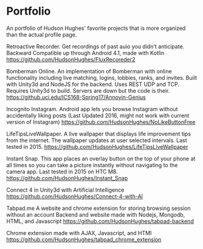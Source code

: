# Portfolio
An portfolio of Hudson Hughes' favorite projects that is more organized than the actual profile page.

Retroactive Recorder. Get recordings of past auio you didn't anticipate. Backward Compatible up through Android 4.1, made with Kotlin
https://github.com/HudsonHughes/FluxRecoreder2

Bomberman Online. An implementation of Bomberman with online functionality including live matching, logins, lobbies, ranks, and invites. Built with Unity3d and NodeJS for the backend. Uses REST UDP and TCP. Requires Unity3d to build. Servers are down but the code is their.
https://github.uci.edu/ICS168-Spring17/Annoyin-Genius

Incognito Instagram. Android app lets you browse Instagram without accidentally liking posts (Last Updated 2016, might not work with current version of Instagram)
https://github.com/HudsonHughes/NoLikeButtonFree

LifeTipsLiveWallpaper. A live wallpaper that displays life improvement tips from the internet. The wallpaper updates at user selected intervals. Last tested in 2015.
https://github.com/HudsonHughes/LifeTipsLiveWallpaper

Instant Snap. This app places an overlay button on the top of your phone at all times so you can take a picture instantly without navigating to the camera app. Last tested in 2015 on HTC M8.
https://github.com/HudsonHughes/Instant_Snap

Connect 4 in Unity3d with Artificial Intelligence
https://github.com/HudsonHughes/Connect-4-with-AI

Tabpad.me A website and chrome extension for storing browsing session without an account
Backend and website made with Nodejs, Mongodb, HTML, and Javascript
https://github.com/HudsonHughes/tabpad-backend

Chrome extension made with AJAX, Javascript, and HTMl
https://github.com/HudsonHughes/tabpad_chrome_extension
